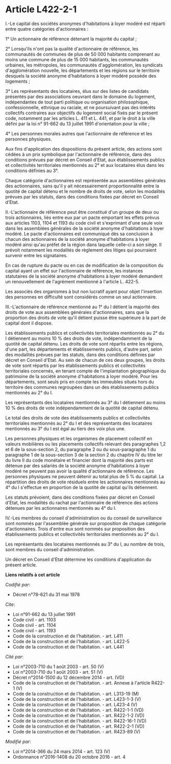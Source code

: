 # Article L422-2-1

I.-Le capital des sociétés anonymes d'habitations à loyer modéré est réparti entre quatre catégories d'actionnaires : 

1° Un actionnaire de référence détenant la majorité du capital ; 

2° Lorsqu'ils n'ont pas la qualité d'actionnaire de référence, les communautés de communes de plus de 50 000 habitants
comprenant au moins une commune de plus de 15 000 habitants, les communautés urbaines, les métropoles, les communautés
d'agglomération, les syndicats d'agglomération nouvelle, les départements et les régions sur le territoire desquels la
société anonyme d'habitations à loyer modéré possède des logements ; 

3° Les représentants des locataires, élus sur des listes de candidats présentés par des associations oeuvrant dans le domaine
du logement, indépendantes de tout parti politique ou organisation philosophique, confessionnelle, ethnique ou raciale, et ne
poursuivant pas des intérêts collectifs contraires aux objectifs du logement social fixés par le présent code, notamment par
les articles L. 411 et L. 441, et par le droit à la ville défini par la loi n° 91-662 du 13 juillet 1991 d'orientation pour
la ville ; 

4° Les personnes morales autres que l'actionnaire de référence et les personnes physiques. 

Aux fins d'application des dispositions du présent article, des actions sont cédées à un prix symbolique par l'actionnaire de
référence, dans des conditions prévues par décret en Conseil d'Etat, aux établissements publics et collectivités
territoriales mentionnés au 2° et aux locataires élus dans les conditions définies au 3°. 

Chaque catégorie d'actionnaires est représentée aux assemblées générales des actionnaires, sans qu'il y ait nécessairement
proportionnalité entre la quotité de capital détenu et le nombre de droits de vote, selon les modalités prévues par les
statuts, dans des conditions fixées par décret en Conseil d'Etat. 

II.-L'actionnaire de référence peut être constitué d'un groupe de deux ou trois actionnaires, liés entre eux par un pacte
emportant les effets prévus aux articles 1103, 1104 et 1193 du code civil et s'exprimant d'une seule voix dans les assemblées
générales de la société anonyme d'habitations à loyer modéré. Le pacte d'actionnaires est communiqué dès sa conclusion à
chacun des actionnaires de la société anonyme d'habitations à loyer modéré ainsi qu'au préfet de la région dans laquelle
celle-ci a son siège. Il prévoit notamment les modalités de règlement des litiges qui pourraient survenir entre les
signataires. 

En cas de rupture du pacte ou en cas de modification de la composition du capital ayant un effet sur l'actionnaire de
référence, les instances statutaires de la société anonyme d'habitations à loyer modéré demandent un renouvellement de
l'agrément mentionné à l'article L. 422-5. 

Les  associés des organismes à but non lucratif ayant pour objet l'insertion  des personnes en difficulté sont considérés
comme un seul actionnaire.

III.-L'actionnaire de référence mentionné au 1° du I détient la majorité des droits de vote aux assemblées générales
d'actionnaires, sans que la proportion des droits de vote qu'il détient puisse être supérieure à la part de capital dont il
dispose. 

Les établissements publics et collectivités territoriales mentionnés au 2° du I détiennent au moins 10 % des droits de vote,
indépendamment de la quotité de capital détenu. Les droits de vote sont répartis entre les régions, d'une part, les
départements et établissements publics, d'autre part, selon des modalités prévues par les statuts, dans des conditions
définies par décret en Conseil d'Etat. Au sein de chacun de ces deux groupes, les droits de vote sont répartis par les
établissements publics et collectivités territoriales concernés, en tenant compte de l'implantation géographique du
patrimoine de la société anonyme d'habitations à loyer modéré. Pour les départements, sont seuls pris en compte les immeubles
situés hors du territoire des communes regroupées dans un des établissements publics mentionnés au 2° du I. 

Les représentants des locataires mentionnés au 3° du I détiennent au moins 10 % des droits de vote indépendamment de la
quotité de capital détenu. 

Le total des droits de vote des établissements publics et collectivités territoriales mentionnés au 2° du I et des
représentants des locataires mentionnés au 3° du I est égal au tiers des voix plus une. 

Les personnes physiques et les organismes de placement collectif en valeurs mobilières ou les placements collectifs relevant
des paragraphes 1,2 et 6 de la sous-section 2, du paragraphe 2 ou du sous-paragraphe 1 du paragraphe 1 de la sous-section 3
de la section 2 du chapitre IV du titre Ier du livre II du code monétaire et financier dont la majorité des parts est détenue
par des salariés de la société anonyme d'habitations à loyer modéré ne peuvent pas avoir la qualité d'actionnaire de
référence. Les personnes physiques ne peuvent détenir au total plus de 5 % du capital. La répartition des droits de vote
résiduels entre les actionnaires mentionnés au 4° du I s'effectue en proportion de la quotité de capital qu'ils détiennent. 

Les statuts prévoient, dans des conditions fixées par décret en Conseil d'Etat, les modalités du rachat par l'actionnaire de
référence des actions détenues par les actionnaires mentionnés au 4° du I. 

IV.-Les membres du conseil d'administration ou du conseil de surveillance sont nommés par l'assemblée générale sur
proposition de chaque catégorie d'actionnaires. Trois d'entre eux sont nommés sur proposition des établissements publics et
collectivités territoriales mentionnés au 2° du I. 

Les représentants des locataires mentionnés au 3° du I, au nombre de trois, sont membres du conseil d'administration. 

Un décret en Conseil d'Etat détermine les conditions d'application du présent article.

**Liens relatifs à cet article**

_Codifié par_:

  - Décret n°78-621 du 31 mai 1978

_Cite_:

  - Loi n°91-662 du 13 juillet 1991
  - Code civil - art. 1103
  - Code civil - art. 1104
  - Code civil - art. 1193
  - Code de la construction et de l'habitation. - art. L411
  - Code de la construction et de l'habitation. - art. L422-5
  - Code de la construction et de l'habitation. - art. L441

_Cité par_:

  - Loi n°2003-710 du 1 août 2003 - art. 50 (V)
  - Loi n°2003-710 du 1 août 2003 - art. 51 (V)
  - Décret n°2014-1500 du 12 décembre 2014 - art. (VD)
  - Code de la construction et de l'habitation. - art. Annexe à l'article R422-1 (V)
  - Code de la construction et de l'habitation. - art. L313-19 (M)
  - Code de la construction et de l'habitation. - art. L423-1-3 (V)
  - Code de la construction et de l'habitation. - art. L423-4 (V)
  - Code de la construction et de l'habitation. - art. R422-1-1 (VD)
  - Code de la construction et de l'habitation. - art. R422-1-2 (VD)
  - Code de la construction et de l'habitation. - art. R422-16-1 (VD)
  - Code de la construction et de l'habitation. - art. R422-2-1 (VD)
  - Code de la construction et de l'habitation. - art. R423-89 (V)

_Modifié par_:

  - Loi n°2014-366 du 24 mars 2014 - art. 123 (V)
  - Ordonnance n°2016-1408 du 20 octobre 2016 - art. 4
